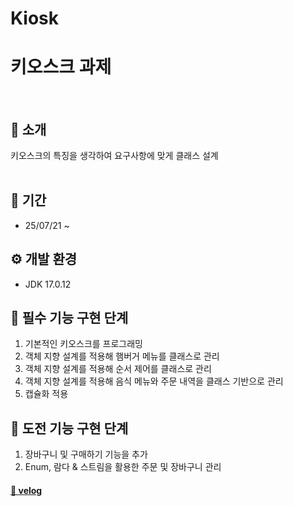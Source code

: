 # Kiosk

# 키오스크 과제

<br>

## 📑 소개

키오스크의 특징을 생각하여 요구사항에 맞게 클래스 설계
<br><br>

## 📆 기간

* 25/07/21 ~
  <br>

## ⚙ 개발 환경

* JDK 17.0.12
  <br>

## 🔧 필수 기능 구현 단계

1. 기본적인 키오스크를 프로그래밍
2. 객체 지향 설계를 적용해 햄버거 메뉴를 클래스로 관리
3. 객체 지향 설계를 적용해 순서 제어를 클래스로 관리
4. 객체 지향 설계를 적용해 음식 메뉴와 주문 내역을 클래스 기반으로 관리
5. 캡슐화 적용
   <br>

## 🔧 도전 기능 구현 단계

1. 장바구니 및 구매하기 기능을 추가
2. Enum, 람다 & 스트림을 활용한 주문 및 장바구니 관리
   <br>

#### [💾 velog]()